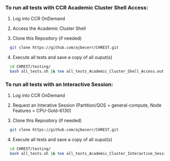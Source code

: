 ### To run all tests with CCR Academic Cluster Shell Access:

1. Log into CCR OnDemand

2. Access the Academic Cluster Shell

3. Clone this Repository (if needed)
  ```bash
	git clone https://github.com/ajbecerr/CHREST.git
  ```
  
4. Execute all tests and save a copy of all ouput(s)
  ```bash
	cd CHREST/testing/
	bash all_tests.sh |& tee all_tests_Academic_Cluster_Shell_Access.out
  ```

### To run all tests with an Interactive Session:

1. Log into CCR OnDemand

2. Request an Interative Session (Partition/QOS = general-compute, Node Features = CPU-Gold-6130)

3. Clone this Repository (if needed)
  ```bash
	git clone https://github.com/ajbecerr/CHREST.git
  ```
  
4. Execute all tests and save a copy of all ouput(s)
  ```bash
	cd CHREST/testing/
	bash all_tests.sh |& tee all_tests_Academic_Cluster_Interactive_Session.out
  ```